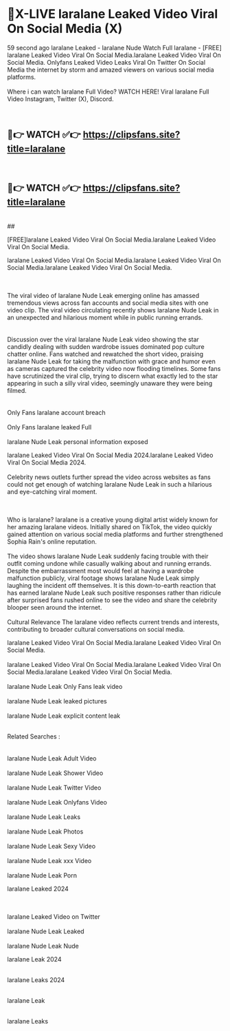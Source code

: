 # 🔴X-LIVE laralane Leaked Video Viral On Social Media (X)<br>


59 second ago laralane Leaked  - laralane Nude  Watch Full laralane - [FREE] laralane Leaked Video Viral On Social Media.laralane Leaked Video Viral On Social Media.   Onlyfans Leaked Video Leaks Viral On Twitter On Social Media the internet by storm and amazed viewers on various social media platforms. <br><br>
Where i can watch laralane Full Video? WATCH HERE! Viral laralane Full Video Instagram, Twitter (X), Discord. <br>


 <br>

##  🔴👉 WATCH ✅👉  <a href="https://clipsfans.site?title=laralane&ref=git">https://clipsfans.site?title=laralane</a> <br>
  <br>

##  🔴👉 WATCH ✅👉  <a href="https://clipsfans.site?title=laralane&ref=git">https://clipsfans.site?title=laralane</a> <br>
  <br>
  ##



[FREE]laralane Leaked Video Viral On Social Media.laralane Leaked Video Viral On Social Media. <br>

laralane Leaked Video Viral On Social Media.laralane Leaked Video Viral On Social Media.laralane Leaked Video Viral On Social Media. <br>


  <br>

  <br>
The viral video of laralane Nude Leak emerging online has amassed tremendous views across fan accounts and social media sites with one video clip. The viral video circulating recently shows laralane Nude Leak in an unexpected and hilarious moment while in public running errands.<br>
<br>


<br>
Discussion over the viral laralane Nude Leak video showing the star candidly dealing with sudden wardrobe issues dominated pop culture chatter online. Fans watched and rewatched the short video, praising laralane Nude Leak for taking the malfunction with grace and humor even as cameras captured the celebrity video now flooding timelines. Some fans have scrutinized the viral clip, trying to discern what exactly led to the star appearing in such a silly viral video, seemingly unaware they were being filmed.<br>
<br>
<br> 
Only Fans laralane account breach<br>
<br>
Only Fans laralane leaked Full <br>
<br>
laralane Nude Leak personal information exposed<br>

laralane Leaked Video Viral On Social Media 2024.laralane Leaked Video Viral On Social Media 2024. <br>
<br>
Celebrity news outlets further spread the video across websites as fans could not get enough of watching laralane Nude Leak in such a hilarious and eye-catching viral moment.<br>
<br>

<br>
Who is laralane? laralane is a creative young digital artist widely known for her amazing laralane videos. Initially shared on TikTok, the video quickly gained attention on various social media platforms and further strengthened Sophia Rain's online reputation.<br>
<br>
The video shows laralane Nude Leak suddenly facing trouble with their outfit coming undone while casually walking about and running errands. Despite the embarrassment most would feel at having a wardrobe malfunction publicly, viral footage shows laralane Nude Leak simply laughing the incident off themselves. It is this down-to-earth reaction that has earned laralane Nude Leak such positive responses rather than ridicule after surprised fans rushed online to see the video and share the celebrity blooper seen around the internet.<br>
<br>
Cultural Relevance The laralane video reflects current trends and interests, contributing to broader cultural conversations on social media.<br>

laralane Leaked Video Viral On Social Media.laralane Leaked Video Viral On Social Media.<br>
<br>
laralane Leaked Video Viral On Social Media.laralane Leaked Video Viral On Social Media.laralane Leaked Video Viral On Social Media.<br>
<br>
laralane Nude Leak Only Fans leak video<br>
<br>
laralane Nude Leak leaked pictures<br>
<br>
laralane Nude Leak explicit content leak<br>


<br>
Related Searches :<br>
<br>

<br>
laralane Nude Leak Adult Video<br>
<br>
laralane Nude Leak Shower Video<br>
<br>
laralane Nude Leak Twitter Video<br>
<br>
laralane Nude Leak Onlyfans Video<br>
<br>
laralane Nude Leak Leaks<br>
<br>
laralane Nude Leak Photos<br>

<br>
laralane Nude Leak Sexy Video<br>
<br>
laralane Nude Leak xxx Video<br>
<br>
laralane Nude Leak Porn<br>

laralane  Leaked 2024 <br> <br>
<br>

laralane Leaked Video on Twitter <br>
<br>
laralane Nude Leak Leaked<br>
<br>
laralane Nude Leak Nude<br>


laralane  Leak 2024 <br> <br>



laralane  Leaks 2024 <br> <br>



 
laralane  Leak<br> <br>



laralane  Leaks<br> <br>





</p>




 



</p>











